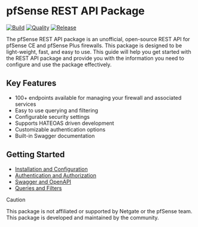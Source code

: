 # pfSense REST API Package

[![Build](https://github.com/jaredhendrickson13/pfsense-api/actions/workflows/build.yml/badge.svg)](https://github.com/jaredhendrickson13/pfsense-api/actions/workflows/build.yml)
[![Quality](https://github.com/jaredhendrickson13/pfsense-api/actions/workflows/quality.yml/badge.svg)](https://github.com/jaredhendrickson13/pfsense-api/actions/workflows/quality.yml)
[![Release](https://github.com/jaredhendrickson13/pfsense-api/actions/workflows/release.yml/badge.svg)](https://github.com/jaredhendrickson13/pfsense-api/actions/workflows/release.yml)

The pfSense REST API package is an unofficial, open-source REST API for pfSense CE and pfSense Plus firewalls. This package is
designed to be light-weight, fast, and easy to use. This guide will help you get started with the REST API package and
provide you with the information you need to configure and use the package effectively.

## Key Features

- 100+ endpoints available for managing your firewall and associated services
- Easy to use querying and filtering
- Configurable security settings
- Supports HATEOAS driven development
- Customizable authentication options
- Built-in Swagger documentation

## Getting Started

- [Installation and Configuration](https://pfrest.org/INSTALL_AND_CONFIG/)
- [Authentication and Authorization](https://pfrest.org/AUTHENTICATION_AND_AUTHORIZATION/)
- [Swagger and OpenAPI](https://pfrest.org/SWAGGER_AND_OPENAPI/)
- [Queries and Filters](https://pfrest.org/QUERIES_AND_FILTERS/)

> [!CAUTION]
> This package is not affiliated or supported by Netgate or the pfSense team. This package is developed and maintained
> by the community.
